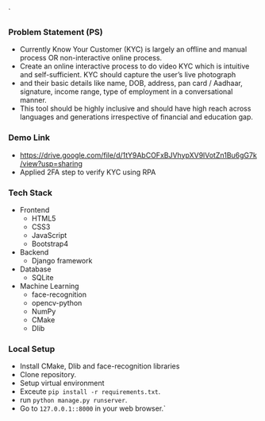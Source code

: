 

`
### Problem Statement (PS) 

- Currently Know Your Customer (KYC) is largely an offline and manual process OR non-interactive online process.  
- Create an online interactive process to do video KYC which is intuitive and self-sufficient. KYC should capture the user’s live photograph
- and their basic details like name, DOB, address, pan card / Aadhaar, signature, income range, type of employment in a conversational manner.
- This tool should be highly inclusive and should have high reach across languages and generations irrespective of financial and education gap.

### Demo Link

 - https://drive.google.com/file/d/1tY9AbCOFxBJVhypXV9lVotZn1Bu6gG7k/view?usp=sharing
 - Applied 2FA step to verify KYC using RPA


<!-- about us & view patient -->
### Tech Stack
- Frontend
	- HTML5
	- CSS3
	- JavaScript
    - Bootstrap4
- Backend
    - Django framework
- Database
    - SQLite
- Machine Learning
    - face-recognition
    - opencv-python 
    - NumPy
    - CMake
    - Dlib

### Local Setup
- Install CMake, Dlib and face-recognition libraries
- Clone repository.
- Setup virtual environment
- Exceute `pip install -r requirements.txt`.
- run `python manage.py runserver`.
- Go to `127.0.0.1::8000` in your web browser.`
